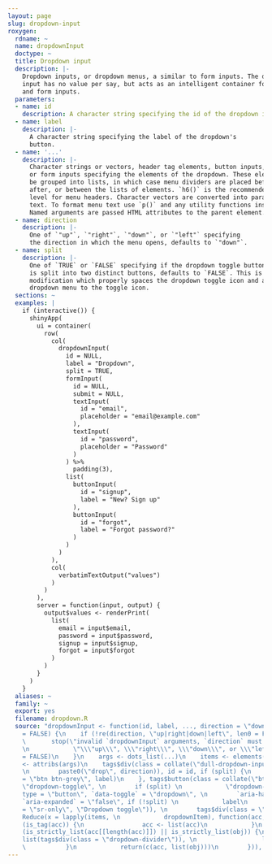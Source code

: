 ```yaml
---
layout: page
slug: dropdown-input
roxygen:
  rdname: ~
  name: dropdownInput
  doctype: ~
  title: Dropdown input
  description: |-
    Dropdown inputs, or dropdown menus, a similar to form inputs. The dropdown
    input has no value per say, but acts as an intelligent container for button
    and form inputs.
  parameters:
  - name: id
    description: A character string specifying the id of the dropdown input.
  - name: label
    description: |-
      A character string specifying the label of the dropdown's
      button.
  - name: '...'
    description: |-
      Character strings or vectors, header tag elements, button inputs,
      or form inputs specifying the elements of the dropdown. These elements may
      be grouped into lists, in which case menu dividers are placed before,
      after, or between the lists of elements. `h6()` is the recommended heading
      level for menu headers. Character vectors are converted into paragraphs of
      text. To format menu text use `p()` and any utility functions instead.
      Named arguments are passed HTML attributes to the parent element.
  - name: direction
    description: |-
      One of `"up"`, `"right"`, `"down"`, or `"left"` specifying
      the direction in which the menu opens, defaults to `"down"`.
  - name: split
    description: |-
      One of `TRUE` or `FALSE` specifying if the dropdown toggle button
      is split into two distinct buttons, defaults to `FALSE`. This is a stylistic
      modification which properly spaces the dropdown toggle icon and aligns the
      dropdown menu to the toggle icon.
  sections: ~
  examples: |
    if (interactive()) {
      shinyApp(
        ui = container(
          row(
            col(
              dropdownInput(
                id = NULL,
                label = "Dropdown",
                split = TRUE,
                formInput(
                  id = NULL,
                  submit = NULL,
                  textInput(
                    id = "email",
                    placeholder = "email@example.com"
                  ),
                  textInput(
                    id = "password",
                    placeholder = "Password"
                  )
                ) %>%
                  padding(3),
                list(
                  buttonInput(
                    id = "signup",
                    label = "New? Sign up"
                  ),
                  buttonInput(
                    id = "forgot",
                    label = "Forgot password?"
                  )
                )
              )
            ),
            col(
              verbatimTextOutput("values")
            )
          )
        ),
        server = function(input, output) {
          output$values <- renderPrint(
            list(
              email = input$email,
              password = input$password,
              signup = input$signup,
              forgot = input$forgot
            )
          )
        }
      )
    }
  aliases: ~
  family: ~
  export: yes
  filename: dropdown.R
  source: "dropdownInput <- function(id, label, ..., direction = \"down\", \n    split
    = FALSE) {\n    if (!re(direction, \"up|right|down|left\", len0 = FALSE)) {\n
    \       stop(\"invalid `dropdownInput` arguments, `direction` must be one of \",
    \n            \"\\\"up\\\", \\\"right\\\", \\\"down\\\", or \\\"left\\\"\", call.
    = FALSE)\n    }\n    args <- dots_list(...)\n    items <- elements(args)\n    attrs
    <- attribs(args)\n    tags$div(class = collate(\"dull-dropdown-input\", \"btn-group\",
    \n        paste0(\"drop\", direction)), id = id, if (split) {\n        tags$button(class
    = \"btn btn-grey\", label)\n    }, tags$button(class = collate(\"btn\", \"btn-grey\",
    \"dropdown-toggle\", \n        if (split) \n            \"dropdown-toggle-split\"),
    type = \"button\", `data-toggle` = \"dropdown\", \n        `aria-haspop` = \"true\",
    `aria-expanded` = \"false\", if (!split) \n            label\n        else tags$span(class
    = \"sr-only\", \"Dropdown toggle\")), \n        tags$div(class = \"dropdown-menu\",
    Reduce(x = lapply(items, \n            dropdownItem), function(acc, obj) {\n            if
    (is_tag(acc)) {\n                acc <- list(acc)\n            }\n            if
    (is_strictly_list(acc[[length(acc)]]) || is_strictly_list(obj)) {\n                return(c(acc,
    list(tags$div(class = \"dropdown-divider\")), \n                  list(obj)))\n
    \           }\n            return(c(acc, list(obj)))\n        })), include(\"core\"))\n}"
---
```

